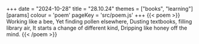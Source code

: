 +++
date = "2024-10-28"
title = "28.10.24"
themes = ["books", "learning"]
[params]
  colour = 'poem'
  pageKey = 'src/poem.js'
+++
{{< poem >}}
Working like a bee,
Yet finding pollen elsewhere,
Dusting textbooks, filling library air,
It starts a change of different kind,
Dripping like honey off the mind.
{{< /poem >}}
